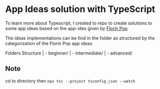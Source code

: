 # App Ideas solution with TypeScript

To learn more about Typescript, I created to repo to create solutions to some app ideas based on the app-ides given by [Florin Pop](https://github.com/florinpop17/app-ideas)

The ideas implementations can be find in the folder as structured by the categorization of the Florin Pop app ideas

Folders Structure
| - beginner/
| - intermediate/
| - advanced/

## Note

cd to directory then `npx tsc --project tsconfig.json --watch`
